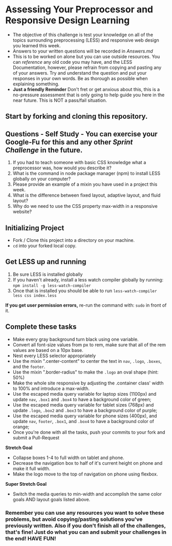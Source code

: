 # Assessing Your Preprocessor and Responsive Design Learning

* The objective of this challenge is test your knowledge on all of the topics surrounding preprocessing (LESS) and responsive web design you learned this week.
* Answers to your written questions will be recorded in _Answers.md_
* This is to be worked on alone but you can use outside resources. You can _reference_ any old code you may have, and the LESS Documentation, however, please refrain from copying and pasting any of your answers. Try and understand the question and put your responses in your own words. Be as thorough as possible when explaining something.
* **Just a friendly Reminder** Don't fret or get anxious about this, this is a no-pressure assessment that is only going to help guide you here in the near future. This is NOT a pass/fail situation.

## Start by forking and cloning this repository.

## Questions - Self Study - You can exercise your Google-Fu for this and any other _Sprint Challenge_ in the future.

1. If you had to teach someone with basic CSS knowledge what a preprocessor was, how would you describe it?
2. What is the command in node package manager (npm) to install LESS globally on your computer?
3. Please provide an example of a mixin you have used in a project this week.
4. What is the difference between fixed layout, adaptive layout, and fluid layout?
5. Why do we need to use the CSS property max-width in a responsive website?


## Initializing Project
* Fork / Clone this project into a directory on your machine.
* `cd` into your forked local copy.

## Get LESS up and running
1. Be sure LESS is installed globally
2. If you haven't already, install a less watch compiler globally by running: `npm install -g less-watch-compiler`
1. Once that is installed you should be able to run `less-watch-compiler less css index.less`

**If you get user permission errors,** re-run the command with: `sudo` in front of it.

## Complete these tasks
* Make every gray background turn black using one variable.
* Convert all font-size values from px to rem, make sure that all of the rem values are based on a 10px base.
* Nest every LESS selector appropriately
* Use the mixin ".center-content" to center the text in `nav`, `.logo`, `.boxes`, and the `footer`.
* Use the mixin ".border-radius" to make the `.logo` an oval shape (hint: 50%)
* Make the whole site responsive by adjusting the .container class' width to 100% and introduce a max-width.
* Use the escaped media query variable for laptop sizes (1100px) and update `nav`, `.box1` and `.box4` to have a background color of green;
* Use the escaped media query variable for tablet sizes (768px) and update `.logo`, `.box2` and `.box3` to have a background color of purple;
* Use the escaped media query variable for phone sizes (400px), and update `nav`, `footer`, `.box1`, and `.box4` to have a background color of orange;
* Once you're done with all the tasks, push your commits to your fork and submit a Pull-Request

**Stretch Goal**
* Collapse boxes 1-4 to full width on tablet and phone.
* Decrease the navigation box to half of it's current height on phone and make it full width.
* Make the logo move to the top of navigation on phone using flexbox.

**Super Stretch Goal**
* Switch the media queries to min-width and accomplish the same color goals AND layout goals listed above.

### Remember you can use any resources you want to solve these problems, but avoid copying/pasting solutions you've previously written. Also if you don't finish all of the challenges, that's fine! Just do what you can and submit your challenges in the end! HAVE FUN!
